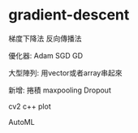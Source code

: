 # gradient-descent

梯度下降法
反向傳播法

優化器:
Adam
SGD
GD

大型陣列:
用vector或者array串起來

新增:
捲積
maxpooling
Dropout

cv2 c++ plot



AutoML
